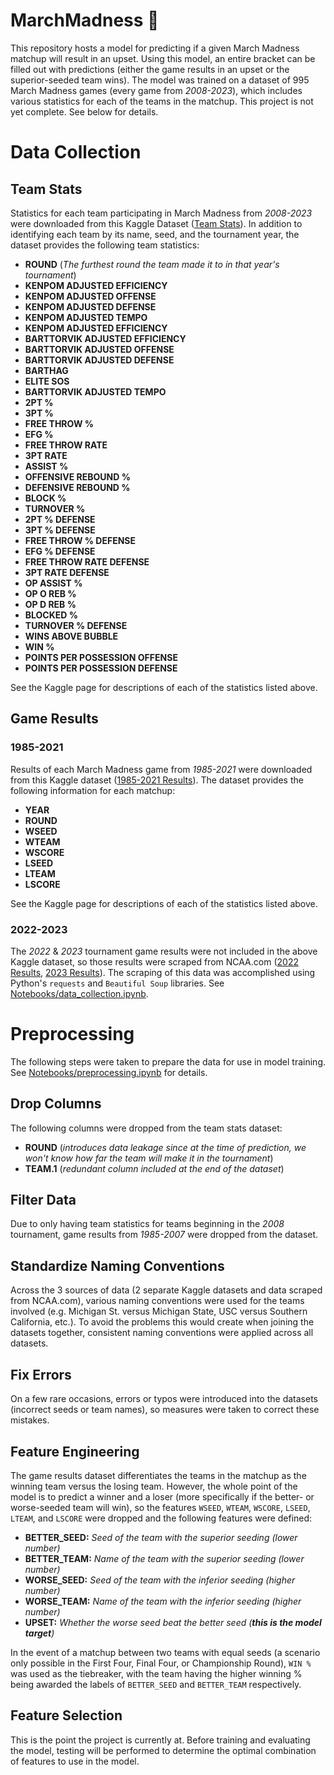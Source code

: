 # MarchMadness 🏀
This repository hosts a model for predicting if a given March Madness matchup will result in an upset. Using this model, an entire bracket can be filled out with predictions 
(either the game results in an upset or the superior-seeded team wins). The model was trained on a dataset of 995 March Madness games (every game from *2008-2023*), which includes 
various statistics for each of the teams in the matchup. This project is not yet complete. See below for details.

# Data Collection
## Team Stats
Statistics for each team participating in March Madness from *2008-2023* were downloaded from this Kaggle Dataset 
([Team Stats](https://www.kaggle.com/datasets/nishaanamin/march-madness-data?select=Tournament+Team+Data+%28Including+2023%29.csv)). In addition to identifying each team by its 
name, seed, and the tournament year, the dataset provides the following team statistics:

- **ROUND** (*The furthest round the team made it to in that year's tournament*)
- **KENPOM ADJUSTED EFFICIENCY**
- **KENPOM ADJUSTED OFFENSE**
- **KENPOM ADJUSTED DEFENSE**
- **KENPOM ADJUSTED TEMPO**
- **KENPOM ADJUSTED EFFICIENCY**
- **BARTTORVIK ADJUSTED EFFICIENCY**
- **BARTTORVIK ADJUSTED OFFENSE**
- **BARTTORVIK ADJUSTED DEFENSE**
- **BARTHAG**
- **ELITE SOS**
- **BARTTORVIK ADJUSTED TEMPO**
- **2PT %**
- **3PT %**
- **FREE THROW %**
- **EFG %**
- **FREE THROW RATE**
- **3PT RATE**
- **ASSIST %**
- **OFFENSIVE REBOUND %**
- **DEFENSIVE REBOUND %**
- **BLOCK %**
- **TURNOVER %**
- **2PT % DEFENSE**
- **3PT % DEFENSE**
- **FREE THROW % DEFENSE**
- **EFG % DEFENSE**
- **FREE THROW RATE DEFENSE**
- **3PT RATE DEFENSE**
- **OP ASSIST %**
- **OP O REB %**
- **OP D REB %**
- **BLOCKED %**
- **TURNOVER % DEFENSE**
- **WINS ABOVE BUBBLE**
- **WIN %**
- **POINTS PER POSSESSION OFFENSE**
- **POINTS PER POSSESSION DEFENSE**

See the Kaggle page for descriptions of each of the statistics listed above.

## Game Results
### 1985-2021
Results of each March Madness game from *1985-2021* were downloaded from this Kaggle dataset 
([1985-2021 Results](https://www.kaggle.com/datasets/woodygilbertson/ncaam-march-madness-scores-19852021)). The dataset provides the following information for each matchup:

- **YEAR**
- **ROUND**
- **WSEED**
- **WTEAM**
- **WSCORE**
- **LSEED**
- **LTEAM**
- **LSCORE**

See the Kaggle page for descriptions of each of the statistics listed above.

### 2022-2023
The *2022* & *2023* tournament game results were not included in the above Kaggle dataset, so those results were scraped from NCAA.com 
([2022 Results](https://www.ncaa.com/news/basketball-men/article/2022-07-12/2022-ncaa-bracket-mens-march-madness-scores-stats-records),
 [2023 Results](https://www.ncaa.com/news/basketball-men/article/2023-04-18/2023-ncaa-bracket-scores-stats-march-madness-mens-tournament)). The scraping of this data was accomplished 
 using Python's `requests` and `Beautiful Soup` libraries. See [Notebooks/data_collection.ipynb](Notebooks/data_collection.ipynb).

 # Preprocessing
 The following steps were taken to prepare the data for use in model training. See [Notebooks/preprocessing.ipynb](Notebooks/preprocessing.ipynb) for details.

 ## Drop Columns
 The following columns were dropped from the team stats dataset:

 - **ROUND** (*introduces data leakage since at the time of prediction, we won't know how far the team will make it in the tournament*)
 - **TEAM.1** (*redundant column included at the end of the dataset*)

 ## Filter Data
 Due to only having team statistics for teams beginning in the *2008* tournament, game results from *1985-2007* were dropped from the dataset.

 ## Standardize Naming Conventions
 Across the 3 sources of data (2 separate Kaggle datasets and data scraped from NCAA.com), various naming conventions were used for the teams involved (e.g. Michigan St. versus 
 Michigan State, USC versus Southern California, etc.). To avoid the problems this would create when joining the datasets together, consistent naming conventions were applied across 
 all datasets.

 ## Fix Errors
 On a few rare occasions, errors or typos were introduced into the datasets (incorrect seeds or team names), so measures were taken to correct these mistakes.

 ## Feature Engineering
 The game results dataset differentiates the teams in the matchup as the winning team versus the losing team. However, the whole point of the model is to predict a winner and a loser 
 (more specifically if the better- or worse-seeded team will win), so the features `WSEED`, `WTEAM`, `WSCORE`, `LSEED`, `LTEAM`, and `LSCORE` were dropped and the following features 
 were defined:

 - **BETTER_SEED:** *Seed of the team with the superior seeding (lower number)*
 - **BETTER_TEAM:** *Name of the team with the superior seeding (lower number)*
 - **WORSE_SEED:** *Seed of the team with the inferior seeding (higher number)*
 - **WORSE_TEAM:** *Name of the team with the inferior seeding (higher number)*
 - **UPSET:** *Whether the worse seed beat the better seed (**this is the model target**)*

In the event of a matchup between two teams with equal seeds (a scenario only possible in the First Four, Final Four, or Championship Round), `WIN %` was used as the tiebreaker, 
with the team having the higher winning % being awarded the labels of `BETTER_SEED` and `BETTER_TEAM` respectively.

## Feature Selection
This is the point the project is currently at. Before training and evaluating the model, testing will be performed to determine the optimal combination of features to use in the 
model.
